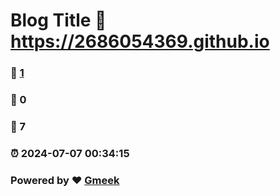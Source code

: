 # Blog Title :link: https://2686054369.github.io 
### :page_facing_up: [1](https://2686054369.github.io/tag.html) 
### :speech_balloon: 0 
### :hibiscus: 7 
### :alarm_clock: 2024-07-07 00:34:15 
### Powered by :heart: [Gmeek](https://github.com/Meekdai/Gmeek)
